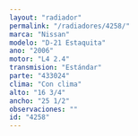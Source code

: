 ```yaml
---
layout: "radiador"
permalink: "/radiadores/4258/"
marca: "Nissan"
modelo: "D-21 Estaquita"
ano: "2006"
motor: "L4 2.4"
transmision: "Estándar"
parte: "433024"
clima: "Con clima"
alto: "16 3/4"
ancho: "25 1/2"
observaciones: ""
id: "4258"
---
```



